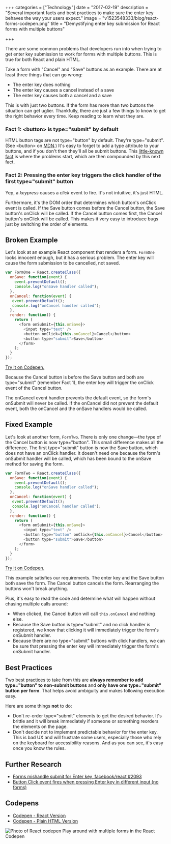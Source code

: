+++
categories = ["Technology"]
date = "2017-02-19"
description = "Several important facts and best practices to make sure the enter key behaves the way your users expect."
image = "v1523548333/blog/react-forms-codepen.png"
title = "Demystifying enter key submission for React forms with multiple buttons"

+++

There are some common problems that developers run into when trying to get enter key submission to work for forms with multiple buttons. This is true for both React and plain HTML.

Take a form with "Cancel" and "Save" buttons as an example. There are at least three things that can go wrong:

- The enter key does nothing
- The enter key causes a cancel instead of a save
- The enter key causes both a cancel and a save

This is with just two buttons. If the form has more than two buttons the situation can get uglier. Thankfully, there are just a few things to know to get the right behavior every time. Keep reading to learn what they are.

### Fact 1: \<button\> is type="submit" by default

HTML button tags are not type="button" by default. They're type="submit". (See \<button\> on [MDN](https://developer.mozilla.org/en-US/docs/Web/HTML/Element/button).) It's easy to forget to add a type attribute to your buttons, and if you don't then they'll all be submit buttons. This [little-known fact](https://github.com/facebook/react/issues/2093#issuecomment-53494076) is where the problems start, which are then compounded by this next fact.

### Fact 2: Pressing the enter key triggers the click handler of the **first** type="submit" button

Yep, a *keypress* causes a *click* event to fire. It's not intuitive, it's just HTML.

Furthermore, it's the DOM order that determines which button's onClick event is called. If the Save button comes before the Cancel button, the Save button's onClick will be called. If the Cancel button comes first, the Cancel button's onClick will be called. This makes it very easy to introduce bugs just by switching the order of elements.

## Broken Example

Let's look at an example React component that renders a form. `FormOne` looks innocent enough, but it has a serious problem. The enter key will cause the form submission to be cancelled, not saved.

```javascript
var FormOne = React.createClass({
  onSave: function(event) {
    event.preventDefault();
    console.log("onSave handler called");
  },
  onCancel: function(event) {
   event.preventDefault();
   console.log("onCancel handler called");
  },
  render: function() {
    return (
      <form onSubmit={this.onSave}>
        <input type="text" />
        <button onClick={this.onCancel}>Cancel</button>
        <button type="submit">Save</button>
      </form>
    );
  }
});
```

[Try it on Codepen.](http://codepen.io/dzello/pen/wgLZYN)

Because the Cancel button is before the Save button and both are type="submit" (remember Fact 1), the enter key will trigger the onClick event of the Cancel button.

The onCancel event handler prevents the default event, so the form's onSubmit will never be called. If the onCancel did not prevent the default event, both the onCancel and the onSave handlers would be called.

## Fixed Example

Let's look at another form, `FormTwo`. There is only one change—the type of the Cancel button is now type="button". This small difference makes all the difference. The first type="submit" button is now the Save button, which does not have an onClick handler. It doesn't need one because the form's onSubmit handler will be called, which has been bound to the onSave method for saving the form.

```javascript
var FormTwo = React.createClass({
  onSave: function(event) {
    event.preventDefault();
    console.log("onSave handler called");
  },
  onCancel: function(event) {
   event.preventDefault();
   console.log("onCancel handler called");
  },
  render: function() {
    return (
      <form onSubmit={this.onSave}>
        <input type="text" />
        <button type="button" onClick={this.onCancel}>Cancel</button>
        <button type="submit">Save</button>
      </form>
    );
  }
});
```

[Try it on Codepen.](http://codepen.io/dzello/pen/wgLZYN)

This example satisfies our requirements. The enter key and the Save button both save the form. The Cancel button cancels the form. Rearranging the buttons won't break anything.

Plus, it's easy to read the code and determine what will happen without chasing multiple calls around:

- When clicked, the Cancel button will call `this.onCancel` and nothing else.
- Because the Save button is type="submit" and no click handler is registered, we know that clicking it will immediately trigger the form's onSubmit handler.
- Because there are no type="submit" buttons with click handlers, we can be sure that pressing the enter key will immediately trigger the form's onSubmit handler.

## Best Practices

Two best practices to take from this are **always remember to add type="button" to non-submit buttons** and **only have one type="submit" button per form**. That helps avoid ambiguity and makes following execution easy.

Here are some things **not** to do:

* Don't re-order type="submit" elements to get the desired behavior. It's brittle and it will break immediately if someone or something reorders the elements on the page.
* Don't decide not to implement predictable behavior for the enter key. This is bad UX and will frustrate some users, especially those who rely on the keyboard for accessibility reasons. And as you can see, it's easy once you know the rules.

## Further Research

- [Forms mishandle submit for Enter key, facebook/react #2093](https://github.com/facebook/react/issues/2093)
- [Button Click event fires when pressing Enter key in different input (no forms)](http://stackoverflow.com/questions/12325066/button-click-event-fires-when-pressing-enter-key-in-different-input-no-forms)

## Codepens

- [Codepen - React Version](http://codepen.io/dzello/pen/wgLZYN)
- [Codepen - Plain HTML Version](http://codepen.io/dzello/pen/LxwPQJ)

![Photo of React codepen](/images/react-forms-codepen.png)
<span class="caption" style="text-align: center">Play around with multiple forms in the React Codepen</span>
